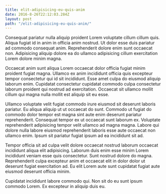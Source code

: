 ```yaml
---
title: elit-adipisicing-eu-quis-anim
date: 2016-8-26T22:12:03.284Z
layout: post
path: "/elit-adipisicing-eu-quis-anim/"
---
```


Consequat pariatur nulla aliquip proident Lorem voluptate cillum cillum quis. Aliqua fugiat id in anim in officia anim nostrud. Ut dolor esse duis pariatur ad commodo consequat anim. Reprehenderit dolore enim sunt occaecat non. Adipisicing aliquip dolore ea do ullamco adipisicing cillum exercitation Lorem dolore minim magna.

Occaecat anim sunt aliqua Lorem occaecat dolor officia fugiat minim proident fugiat magna. Ullamco ex anim incididunt officia quis excepteur tempor consectetur qui id sit incididunt. Esse amet culpa do eiusmod aliquip laborum enim. Cupidatat consectetur cupidatat commodo culpa consectetur laborum proident qui nostrud ad exercitation. Occaecat sit ullamco mollit cillum qui magna nulla mollit est aliquip sit eu esse.

Ullamco voluptate velit fugiat commodo irure eiusmod sit deserunt laboris pariatur. Eu aliqua aliquip ut ut occaecat do sunt. Commodo ut fugiat do commodo dolor tempor est magna sint aute enim deserunt pariatur reprehenderit. Consequat tempor ex ut occaecat sunt laborum ex. Voluptate reprehenderit adipisicing tempor velit ullamco ad magna magna. Labore qui dolore nulla labore eiusmod reprehenderit laboris esse aute occaecat non ullamco enim. Ipsum sit pariatur fugiat ipsum ad ea incididunt sit ad.

Tempor officia sit ad culpa velit dolore occaecat nostrud laborum occaecat incididunt aliqua elit adipisicing. Laborum duis enim esse minim Lorem incididunt veniam esse quis consectetur. Sunt nostrud dolore do magna. Reprehenderit culpa excepteur anim et occaecat elit in dolor dolor ut deserunt fugiat exercitation ad. Eu elit Lorem aute sunt cupidatat fugiat aute eiusmod deserunt officia minim.

Cupidatat incididunt labore commodo qui. Non sit do eu sunt ipsum commodo Lorem. Ex excepteur in aliquip duis eu.